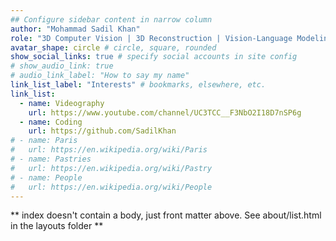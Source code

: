 ```yaml
---
## Configure sidebar content in narrow column
author: "Mohammad Sadil Khan"
role: "3D Computer Vision | 3D Reconstruction | Vision-Language Modeling | Generative Models"
avatar_shape: circle # circle, square, rounded
show_social_links: true # specify social accounts in site config
# show_audio_link: true
# audio_link_label: "How to say my name"
link_list_label: "Interests" # bookmarks, elsewhere, etc.
link_list:
  - name: Videography
    url: https://www.youtube.com/channel/UC3TCC__F3NbO2I18D7nSP6g
  - name: Coding
    url: https://github.com/SadilKhan
# - name: Paris
#   url: https://en.wikipedia.org/wiki/Paris
# - name: Pastries
#   url: https://en.wikipedia.org/wiki/Pastry
# - name: People
#   url: https://en.wikipedia.org/wiki/People
---
```


** index doesn't contain a body, just front matter above.
See about/list.html in the layouts folder **
